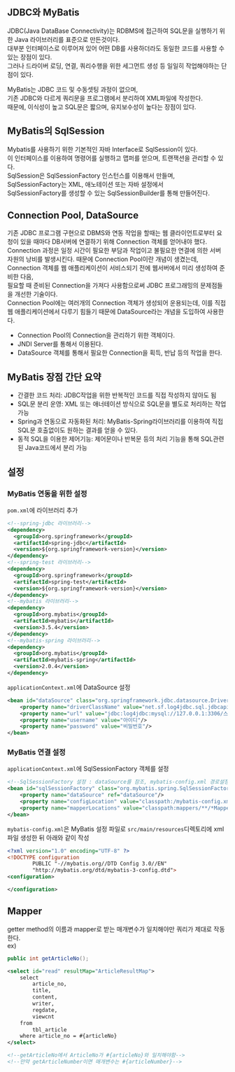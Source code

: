 ## JDBC와 MyBatis
JDBC(Java DataBase Connectivity)는 RDBMS에 접근하여 SQL문을 실행하기 위한 Java 라이브러리를 표준으로 만든것이다.  
대부분 인터페이스로 이루어져 있어 어떤 DB를 사용하더라도 동일한 코드를 사용할 수 있는 장점이 있다.  
그러나 드라이버 로딩, 연결, 쿼리수행을 위한 세그먼트 생성 등 일일히 작업해야하는 단점이 있다.  

MyBatis는 JDBC 코드 및 수동셋팅 과정이 없으며,  
기존 JDBC와 다르게 쿼리문을 프로그램에서 분리하여 XML파일에 작성한다.  
때문에, 이식성이 높고 SQL문은 짧으며, 유지보수성이 높다는 장점이 있다.

## MyBatis의 SqlSession
Mybatis를 사용하기 위한 기본적인 자바 Interface로 SqlSession이 있다.  
이 인터페이스를 이용하여 명령어를 실행하고 맵퍼를 얻으며, 트랜잭션을 관리할 수 있다.  
SqlSession은 SqlSessionFactory 인스턴스를 이용해서 만들며,  
SqlSessionFactory는 XML, 애노테이션 또는 자바 설정에서  
SqlSessionFactory를 생성할 수 있는 SqlSessionBuilder를 통해 만들어진다.

## Connection Pool, DataSource
기존 JDBC 프로그램 구현으로 DBMS와 연동 작업을 할때는 웹 클라이언트로부터 요청이 있을 때마다 DB서버에 연결하기 위해 Connection 객체를 얻어내야 했다.  
Connection 과정은 일정 시간이 필요한 부담과 작업이고 불필요한 연결에 의한 서버 자원의 낭비를 발생시킨다.
때문에 Connection Pool이란 개념이 생겼는데,  
Connection 객체를 웹 애플리케이션이 서비스되기 전에 웹서버에서 미리 생성하여 준비한 다음,  
필요할 때 준비된 Connection을 가져다 사용함으로써 JDBC 프로그래밍의 문제점들을 개선한 기술이다.  
Connection Pool에는 여러개의 Connection 객체가 생성되어 운용되는데, 이를 직접 웹 애플리케이션에서 다루기 힘들기 때문에 DataSource라는 개념을 도입하여 사용한다.
* Connection Pool의 Connection을 관리하기 위한 객체이다.
* JNDI Server를 통해서 이용된다.
* DataSource 객체를 통해서 필요한 Connection을 획득, 반납 등의 작업을 한다.

## MyBatis 장점 간단 요약
* 간결한 코드 처리: JDBC작업을 위한 반복적인 코드를 직접 작성하지 않아도 됨
* SQL문 분리 운영: XML 또는 애너테이션 방식으로 SQL문을 별도로 처리하는 작업 가능
* Spring과 연동으로 자동화된 처리: MyBatis-Spring라이브러리를 이용하여 직접 SQL문 호출없이도 원하는 결과를 얻을 수 있다.
* 동적 SQL을 이용한 제어기능: 제어문이나 반복문 등의 처리 기능을 통해 SQL관련된 Java코드에서 분리 가능

## 설정
### MyBatis 연동을 위한 설정
`pom.xml`에 라이브러리 추가
```xml
<!--spring-jdbc 라이브러리-->
<dependency>
  <groupId>org.springframework</groupId>
  <artifactId>spring-jdbc</artifactId>
  <version>${org.springframework-version}</version>
</dependency>
<!--spring-test 라이브러리-->
<dependency>
  <groupId>org.springframework</groupId>
  <artifactId>spring-test</artifactId>
  <version>${org.springframework-version}</version>
</dependency>
<!--mybatis 라이브러리-->
<dependency>
  <groupId>org.mybatis</groupId>
  <artifactId>mybatis</artifactId>
  <version>3.5.4</version>
</dependency>
<!--mybatis-spring 라이브러리-->
<dependency>
  <groupId>org.mybatis</groupId>
  <artifactId>mybatis-spring</artifactId>
  <version>2.0.4</version>
</dependency>
```
`applicationContext.xml`에 DataSource 설정
```xml
<bean id="dataSource" class="org.springframework.jdbc.datasource.DriverManagerDataSource">
    <property name="driverClassName" value="net.sf.log4jdbc.sql.jdbcapi.DriverSpy"/>
    <property name="url" value="jdbc:log4jdbc:mysql://127.0.0.1:3306/스키마 이름?serverTimezone=UTC&amp;verifyServerCertificate=false&amp;useSSL=false"/>
    <property name="username" value="아이디"/>
    <property name="password" value="비밀번호"/>
</bean>
```

### MyBatis 연결 설정
`applicationContext.xml`에 SqlSessionFactory 객체를 설정
```xml
<!--SqlSessionFactory 설정 : dataSource를 참조, mybatis-config.xml 경로설정-->
<bean id="sqlSessionFactory" class="org.mybatis.spring.SqlSessionFactoryBean">
    <property name="dataSource" ref="dataSource"/>
    <property name="configLocation" value="classpath:/mybatis-config.xml"/>
    <property name="mapperLocations" value="classpath:mappers/**/*Mapper.xml"/>
</bean>
```
`mybatis-config.xml`은 MyBatis 설정 파일로 `src/main/resources`디렉토리에 xml파일 생성한 뒤 아래와 같이 작성
```xml
<?xml version="1.0" encoding="UTF-8" ?>
<!DOCTYPE configuration
        PUBLIC "-//mybatis.org//DTD Config 3.0//EN"
        "http://mybatis.org/dtd/mybatis-3-config.dtd">
<configuration>

</configuration>
```

## Mapper
getter method의 이름과 mapper로 받는 매개변수가 일치해야만 쿼리가 제대로 작동한다.  
ex)
```java
public int getArticleNo();
```
```xml
<select id="read" resultMap="ArticleResultMap">
    select
        article_no,
        title,
        content,
        writer,
        regdate,
        viewcnt
    from
        tbl_article
    where article_no = #{articleNo}
</select>

<!--getArticleNo에서 ArticleNo가 #{articleNo}와 일치해야함-->
<!--만약 getArticleNumber이면 매개변수는 #{articleNumber}-->
```

